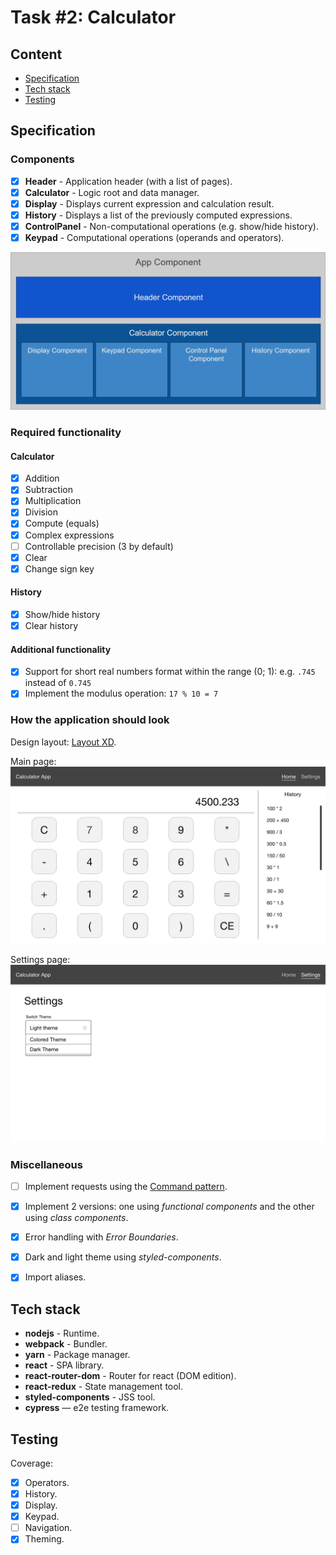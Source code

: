 # Task #2: Calculator


## Content

- [Specification](#Specification)
- [Tech stack](#Tech-stack)
- [Testing](#Testing)


## Specification

### Components

- [x] **Header** - Application header (with a list of pages).
- [x] **Calculator** - Logic root and data manager.
- [x] **Display** - Displays current expression and calculation result.
- [x] **History** - Displays a list of the previously computed expressions.
- [x] **ControlPanel** - Non-computational operations (e.g. show/hide history).
- [x] **Keypad** - Computational operations (operands and operators).

![Component diagram](./docs/components.png)

### Required functionality

#### Calculator
- [x] Addition
- [x] Subtraction
- [x] Multiplication
- [x] Division
- [x] Compute (equals)
- [x] Complex expressions
- [ ] Controllable precision (3 by default)
- [x] Clear
- [x] Change sign key

#### History
- [x] Show/hide history
- [x] Clear history

#### Additional functionality

- [x] Support for short real numbers format within the range (0; 1): e.g. `.745` instead of `0.745`
- [x] Implement the modulus operation: `17 % 10 = 7`

### How the application should look

Design layout: [Layout XD](https://xd.adobe.com/view/3d64c8c6-a59f-4785-736f-6b50257b8e83-4b55/).

Main page: ![Main page layout](./docs/page-calc.png)

Settings page: ![Settings page layout](./docs/page-settings.png)

### Miscellaneous
- [ ] Implement requests using the [Command pattern](https://refactoring.guru/ru/design-patterns/command).
- [x] Implement 2 versions: one using *functional components* and the other using *class components*.
- [x] Error handling with *Error Boundaries*.
- [x] Dark and light theme using *styled-components*.
- [x] Import aliases.


## Tech stack

- **nodejs** - Runtime.
- **webpack** - Bundler.
- **yarn** - Package manager.
- **react** - SPA library.
- **react-router-dom** - Router for react (DOM edition).
- **react-redux** - State management tool.
- **styled-components** - JSS tool.
- **cypress** — e2e testing framework.


## Testing

Coverage:
- [x] Operators.
- [x] History.
- [x] Display.
- [x] Keypad.
- [ ] Navigation.
- [x] Theming.
